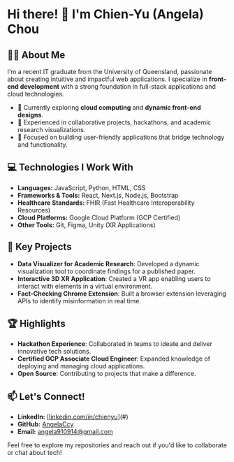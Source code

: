# Hi there! 👋 I'm Chien-Yu (Angela) Chou

## 👩‍💻 About Me  
I'm a recent IT graduate from the University of Queensland, passionate about creating intuitive and impactful web applications. I specialize in **front-end development** with a strong foundation in full-stack applications and cloud technologies.  

- 🌱 Currently exploring **cloud computing** and **dynamic front-end designs**.  
- 🚀 Experienced in collaborative projects, hackathons, and academic research visualizations.  
- 🎯 Focused on building user-friendly applications that bridge technology and functionality.  

## 💻 Technologies I Work With  
- **Languages:** JavaScript, Python, HTML, CSS  
- **Frameworks & Tools:** React, Next.js, Node.js, Bootstrap
- **Healthcare Standards:** FHIR (Fast Healthcare Interoperability Resources)  
- **Cloud Platforms:** Google Cloud Platform (GCP Certified)  
- **Other Tools:** Git, Figma, Unity (XR Applications)  

## 🌟 Key Projects  
- **Data Visualizer for Academic Research**: Developed a dynamic visualization tool to coordinate findings for a published paper.  
- **Interactive 3D XR Application**: Created a VR app enabling users to interact with elements in a virtual environment.  
- **Fact-Checking Chrome Extension**: Built a browser extension leveraging APIs to identify misinformation in real time.  

## 🏆 Highlights  
- **Hackathon Experience**: Collaborated in teams to ideate and deliver innovative tech solutions.  
- **Certified GCP Associate Cloud Engineer**: Expanded knowledge of deploying and managing cloud applications.  
- **Open Source**: Contributing to projects that make a difference.  

## 📫 Let's Connect!  
- **LinkedIn:** [[linkedin.com/in/chienyu](https://www.linkedin.com/in/chien-yu-chou-864189269/)](#)  
- **GitHub:** [AngelaCcy](https://github.com/AngelaCcy)  
- **Email:** [angela910914@gmail.com](mailto:angela910914@gmail.com)  

Feel free to explore my repositories and reach out if you'd like to collaborate or chat about tech!
